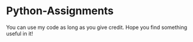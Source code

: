 # Python-Assignments
You can use my code as long as you give credit. Hope you find something useful in it!
